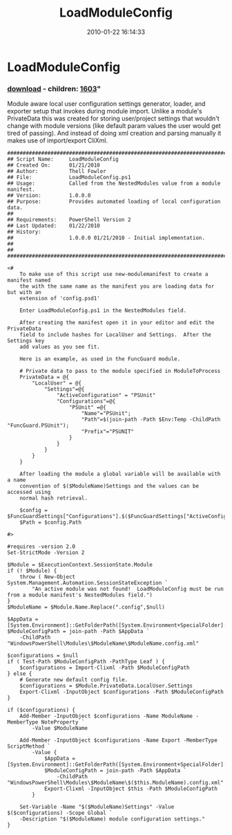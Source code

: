 ﻿---
pid:            1601
parent:         0
children:       1603
poster:         Thell
title:          LoadModuleConfig
date:           2010-01-22 16:14:33
format:         posh
---

# LoadModuleConfig

### [download](1601.ps1) - children: [1603](1603.md)"

Module aware local user configuration settings generator, loader, and exporter setup that invokes during module import.  Unlike a module's PrivateData this was created for storing user/project settings that wouldn't change with module versions (like default param values the user would get tired of passing).  And instead of doing xml creation and parsing manually it makes use of import/export CliXml.

```posh
################################################################################
## Script Name:     LoadModuleConfig
## Created On:      01/21/2010
## Author:          Thell Fowler
## File:            LoadModuleConfig.ps1
## Usage:           Called from the NestedModules value from a module manifest.
## Version:         1.0.0.0
## Purpose:         Provides automated loading of local configuration data.
##
## Requirements:    PowerShell Version 2
## Last Updated:    01/22/2010
## History:
##					1.0.0.0 01/21/2010 - Initial implementation.
##
##
################################################################################

<#
	To make use of this script use new-modulemanifest to create a manifest named
	the with the same name as the manifest you are loading data for but with an
	extension of 'config.psd1'
	
	Enter LoadModuleConfig.ps1 in the NestedModules field.
	
	After creating the manifest open it in your editor and edit the PrivateData
	field to include hashes for LocalUser and Settings.  After the Settings key
	add values as you see fit.
	
	Here is an example, as used in the FuncGuard module.
	
	# Private data to pass to the module specified in ModuleToProcess
	PrivateData = @{
		"LocalUser" = @{
			"Settings"=@{
				"ActiveConfiguration" = "PSUnit"
				"Configurations"=@{
					"PSUnit" =@{
						"Name"="PSUnit";
						"Path"=$(join-path -Path $Env:Temp -ChildPath "FuncGuard.PSUnit");
						"Prefix"="PSUNIT"
					}
				}
			}
		}
	}
	
	After loading the module a global variable will be available with a name
	convention of $($ModuleName)Settings and the values can be accessed using
	normal hash retrieval.
	
	$config = $FuncGuardSettings["Configurations"].$($FuncGuardSettings["ActiveConfiguration"])
	$Path = $config.Path

#>

#requires -version 2.0
Set-StrictMode -Version 2

$Module = $ExecutionContext.SessionState.Module
if (! $Module) {
	throw ( New-Object System.Management.Automation.SessionStateException `
		"An active module was not found!  LoadModuleConfig must be run from a module manifest's NestedModules field.")
}
$ModuleName = $Module.Name.Replace(".config",$null)

$AppData = [System.Environment]::GetFolderPath([System.Environment+SpecialFolder]::LocalApplicationData)
$ModuleConfigPath = join-path -Path $AppData `
	-ChildPath "WindowsPowerShell\Modules\$ModuleName\$ModuleName.config.xml"

$configurations = $null
if ( Test-Path $ModuleConfigPath -PathType Leaf ) {
	$configurations = Import-Clixml -Path $ModuleConfigPath
} else {
	# Generate new default config file.
	$configurations = $Module.PrivateData.LocalUser.Settings
	Export-Clixml -InputObject $configurations -Path $ModuleConfigPath
}

if ($configurations) {
	Add-Member -InputObject $configurations -Name ModuleName -MemberType NoteProperty `
		-Value $ModuleName

	Add-Member -InputObject $configurations -Name Export -MemberType ScriptMethod `
		-Value {
			$AppData = [System.Environment]::GetFolderPath([System.Environment+SpecialFolder]::LocalApplicationData)
			$ModuleConfigPath = join-path -Path $AppData `
				-ChildPath "WindowsPowerShell\Modules\$ModuleName\$($this.ModuleName).config.xml"
			Export-Clixml -InputObject $this -Path $ModuleConfigPath
		}

	Set-Variable -Name "$($ModuleName)Settings" -Value $($configurations) -Scope Global `
	-Description "$($ModuleName) module configuration settings."
}
```
